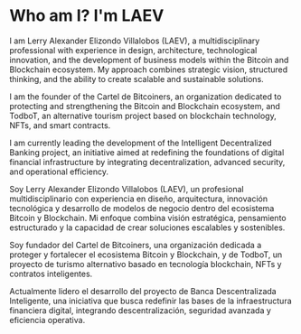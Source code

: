 # Who am I? I'm LAEV 
I am Lerry Alexander Elizondo Villalobos (LAEV), a multidisciplinary professional with experience in design, architecture, technological innovation, and the development of business models within the Bitcoin and Blockchain ecosystem. My approach combines strategic vision, structured thinking, and the ability to create scalable and sustainable solutions.

I am the founder of the Cartel de Bitcoiners, an organization dedicated to protecting and strengthening the Bitcoin and Blockchain ecosystem, and TodboT, an alternative tourism project based on blockchain technology, NFTs, and smart contracts.

I am currently leading the development of the Intelligent Decentralized Banking project, an initiative aimed at redefining the foundations of digital financial infrastructure by integrating decentralization, advanced security, and operational efficiency.


Soy Lerry Alexander Elizondo Villalobos (LAEV), un profesional multidisciplinario con experiencia en diseño, arquitectura, innovación tecnológica y desarrollo de modelos de negocio dentro del ecosistema Bitcoin y Blockchain. Mi enfoque combina visión estratégica, pensamiento estructurado y la capacidad de crear soluciones escalables y sostenibles.

Soy fundador del Cartel de Bitcoiners, una organización dedicada a proteger y fortalecer el ecosistema Bitcoin y Blockchain, y de TodboT, un proyecto de turismo alternativo basado en tecnología blockchain, NFTs y contratos inteligentes.

Actualmente lidero el desarrollo del proyecto de Banca Descentralizada Inteligente, una iniciativa que busca redefinir las bases de la infraestructura financiera digital, integrando descentralización, seguridad avanzada y eficiencia operativa.
